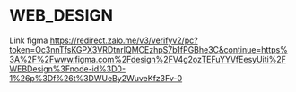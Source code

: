 # WEB_DESIGN

Link figma
https://redirect.zalo.me/v3/verifyv2/pc?token=Oc3nnTfsKGPX3VRDtnrIQMCEzhpS7b1fPGBhe3C&continue=https%3A%2F%2Fwww.figma.com%2Fdesign%2FV4g2ozTEFuYYVfEesyUiti%2FWEBDesign%3Fnode-id%3D0-1%26p%3Df%26t%3DWUeBy2WuveKfz3Fv-0
